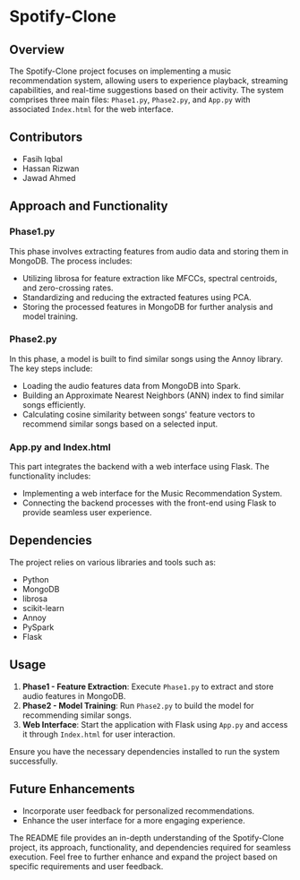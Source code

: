 # Spotify-Clone

## Overview

The Spotify-Clone project focuses on implementing a music recommendation system, allowing users to experience playback, streaming capabilities, and real-time suggestions based on their activity. The system comprises three main files: `Phase1.py`, `Phase2.py`, and `App.py` with associated `Index.html` for the web interface.

## Contributors
- Fasih Iqbal
- Hassan Rizwan
- Jawad Ahmed

## Approach and Functionality

### Phase1.py
This phase involves extracting features from audio data and storing them in MongoDB. The process includes:
- Utilizing librosa for feature extraction like MFCCs, spectral centroids, and zero-crossing rates.
- Standardizing and reducing the extracted features using PCA.
- Storing the processed features in MongoDB for further analysis and model training.

### Phase2.py
In this phase, a model is built to find similar songs using the Annoy library. The key steps include:
- Loading the audio features data from MongoDB into Spark.
- Building an Approximate Nearest Neighbors (ANN) index to find similar songs efficiently.
- Calculating cosine similarity between songs' feature vectors to recommend similar songs based on a selected input.

### App.py and Index.html
This part integrates the backend with a web interface using Flask. The functionality includes:
- Implementing a web interface for the Music Recommendation System.
- Connecting the backend processes with the front-end using Flask to provide seamless user experience.

## Dependencies
The project relies on various libraries and tools such as:
- Python
- MongoDB
- librosa
- scikit-learn
- Annoy
- PySpark
- Flask

## Usage

1. **Phase1 - Feature Extraction**: Execute `Phase1.py` to extract and store audio features in MongoDB.
2. **Phase2 - Model Training**: Run `Phase2.py` to build the model for recommending similar songs.
3. **Web Interface**: Start the application with Flask using `App.py` and access it through `Index.html` for user interaction.

Ensure you have the necessary dependencies installed to run the system successfully.

## Future Enhancements
- Incorporate user feedback for personalized recommendations.
- Enhance the user interface for a more engaging experience.


The README file provides an in-depth understanding of the Spotify-Clone project, its approach, functionality, and dependencies required for seamless execution. Feel free to further enhance and expand the project based on specific requirements and user feedback.  
